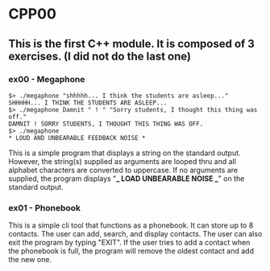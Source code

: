 # CPP00

## This is the first C++ module. It is composed of 3 exercises. (I did not do the last one)

### ex00 - Megaphone

```shell
$> ./megaphone "shhhhh... I think the students are asleep..."
SHHHHH... I THINK THE STUDENTS ARE ASLEEP...
$> ./megaphone Damnit " ! " "Sorry students, I thought this thing was off."
DAMNIT ! SORRY STUDENTS, I THOUGHT THIS THING WAS OFF.
$> ./megaphone
* LOUD AND UNBEARABLE FEEDBACK NOISE *
```

This is a simple program that displays a string on the standard output. However, the string(s) supplied as arguments are looped thru and all alphabet characters are converted to uppercase. If no arguments are supplied, the program displays "**_ LOAD UNBEARABLE NOISE _**" on the standard output.

### ex01 - Phonebook

This is a simple cli tool that functions as a phonebook. It can store up to 8 contacts. The user can add, search, and display contacts. The user can also exit the program by typing "EXIT". If the user tries to add a contact when the phonebook is full, the program will remove the oldest contact and add the new one.
